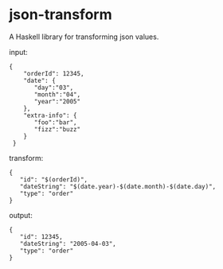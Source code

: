 # json-transform

A Haskell library for transforming json values.

input:
```
{
    "orderId": 12345,
    "date": {
       "day":"03",
       "month":"04",
       "year":"2005"
    },
    "extra-info": {
       "foo":"bar",
       "fizz":"buzz"
    }
 }
 ```

transform:
```
{
   "id": "$(orderId)",
   "dateString": "$(date.year)-$(date.month)-$(date.day)",
   "type": "order"
}
```

output:
```
{
   "id": 12345,
   "dateString": "2005-04-03",
   "type": "order"
}
```
